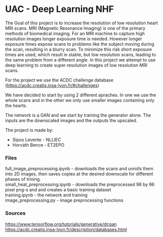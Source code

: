 # UAC - Deep Learning NHF

The Goal of this project is to increase the resolution of low resolution heart MRI scans. MRI (Magnetic Resonance Imaging) is one of the primary methods of biomedical imaging. For an MRI machine to capture high resolution images longer exposure time is needed. However longer exposure times expose scans to problems like the subject moving during the scan, resulting in a blurry scan. To minimize this risk short exposure times are used, which result in stable, but low resolution scans, leading to the same problem from a different angle. In this project we attempt to use deep learning to create super resolution images of low resolution MRI scans.

For the project we use the ACDC challenge database (https://acdc.creatis.insa-lyon.fr/#challenges)

We have decided to start by using 2 different apraches. In one we use the whole scans and in the other we only use smaller images containing only the hearts.

The network is a GAN and we start by training the generator alone. The inputs are the downscaled images and the outputs the upscaled.

The project is made by:
- Sipos Levente - NLLIEC
- Horváth Bence - ET2EPO

### Files

full_image_preprocessing.ipynb - downloads the scans and unrolls them into 2D images, then saves copies at the desired downscale for different phases of trining.  
small_heat_preprocessing.ipynb - downloads the preprocessed 96 by 96 pixel png-s and and creates a basic training dataset  
training.ipynb - the network and training  
image_preprocessing.py - image preprocessing functions  

### Sources
https://www.tensorflow.org/tutorials/generative/dcgan  
https://acdc.creatis.insa-lyon.fr/description/databases.html  
